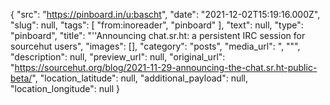 {
  "src": "https://pinboard.in/u:bascht",
  "date": "2021-12-02T15:19:16.000Z",
  "slug": null,
  "tags": [
    "from:inoreader",
    "pinboard"
  ],
  "text": null,
  "type": "pinboard",
  "title": "''Announcing chat.sr.ht: a persistent IRC session for sourcehut users",
  "images": [],
  "category": "posts",
  "media_url": ", \"\"",
  "description": null,
  "preview_url": null,
  "original_url": "https://sourcehut.org/blog/2021-11-29-announcing-the-chat.sr.ht-public-beta/",
  "location_latitude": null,
  "additional_payload": null,
  "location_longitude": null
}